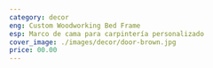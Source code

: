 ```yaml
---
category: decor
eng: Custom Woodworking Bed Frame
esp: Marco de cama para carpintería personalizado
cover_image: ./images/decor/door-brown.jpg
price: 00.00
---
```

 
